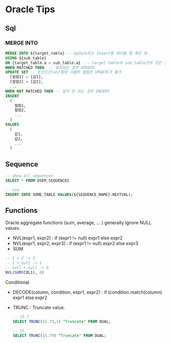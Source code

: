 # Oracle Tips

## Sql

### MERGE INTO

```sql
MERGE INTO ${target_table} -- Update또는 Insert할 테이블 명 혹은 뷰
USING ${sub_table}
ON {target_table.a = sub_table.a}  -- target table과 sub_table간의 조인 조건. 일치여부 (UPDATE/INSERT) 조건은 바로 ON절에 의해 결정
WHEN MATCHED THEN  -- 일치되는 경우 UPDATE
UPDATE SET -- 조인조건(on)절에 사용한 컬럼은 UPDATE가 불가
  [컬럼1] = [값1],
  [컬럼2] = [값2],
  ...​
WHEN NOT MATCHED THEN -- 일치 안 되는 경우 INSERT
INSERT
  (
    컬럼1,
    컬럼2,
    ...
  )
VALUES
  (
    값1,
    값2,
    ...
  )
```

## Sequence

```sql
-- show all sequences
SELECT * FROM USER_SEQUENCES  

-- use
INSERT INTO SOME_TABLE VALUES(${SEQUENCE_NAME}.NEXTVAL);
```

## Functions

Oracle aggregate functions (sum, average, ... ) generally ignore NULL values. 

- NVL(expr1, expr2) : if (expr1 != null) expr1 else expr2
- NVL(expr1, expr2, expr3) : if (expr1 != null) expr2 else expr3
- SUM

```sql
-- 1 + 2 -> 3
-- 1 + null -> 1
-- null + null -> 0
NVL(SUM(COL1), 0)
```

Conditional

- DECODE(column, condition, expr1, expr2) : if (condition.match(column) expr1 else expr2

- TRUNC : Truncate value.
  ```sql
  -- 15.7
  SELECT TRUNC(15.79,1) "Truncate" FROM DUAL;

  -- 15
  SELECT TRUNC(15.79) "Truncate" FROM DUAL;
  ```
